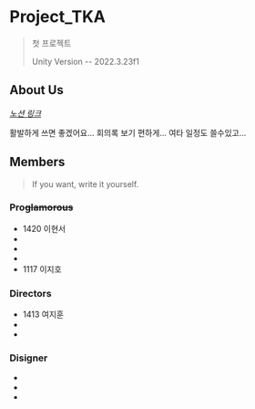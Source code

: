 # Project_TKA

> 첫 프로젝트
> 
> 
>  Unity Version -- 2022.3.23f1



## About Us
[*노션 링크*](https://www.notion.so/invite/999af64f89c43804a1441ee0d3969bfea461ea79)

활발하게 쓰면 좋겠어요... 회의록 보기 편하게...
여타 일정도 쓸수있고...  

## Members

    

> If you want, write it yourself.

 
### Pro~~glamorous~~
 - 1420 이현서
-
-
-
- 1117 이지호

### Directors
- 1413 여지훈
-
-

### Disigner 
-
-
-
